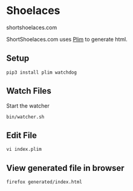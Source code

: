 Shoelaces
=========

shortshoelaces.com

ShortShoelaces.com uses [Plim](https://github.com/avanov/Plim) to generate html.


Setup
-----

    pip3 install plim watchdog


Watch Files
-----------

Start the watcher

    bin/watcher.sh


Edit File
---------

    vi index.plim


View generated file in browser
------------------------------

    firefox generated/index.html
